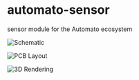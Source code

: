 # automato-sensor
sensor module for the Automato ecosystem

![Schematic](../assets/schematic_20210131.jpg?raw=true)

![PCB Layout](../assets/layout_20210131.jpg?raw=true)

![3D Rendering](../assets/render_20210131.jpg?raw=true)

